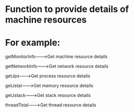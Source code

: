# Function to provide details of machine resources

# For example:

getMonitorInfo--->Get machine resource details

getNetworkInfo--->Get network resource details

getJps--->Get process resource details

getJstat--->Get memory resource details

getJstack--->Get stack resource details

threadTotal--->Get thread resource details